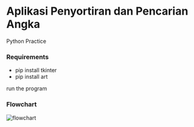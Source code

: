 # Aplikasi Penyortiran dan Pencarian Angka
Python Practice

### Requirements
- pip install tkinter
- pip install art

run the program


### Flowchart
![flowchart](https://github.com/Menrva-pixel/calculation_py/blob/main/Blank%20diagram.png)
